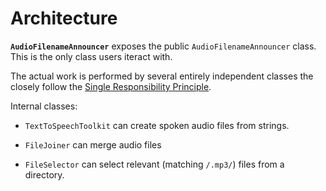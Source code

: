 # Architecture

**`AudioFilenameAnnouncer`** exposes the public `AudioFilenameAnnouncer` class.
This is the only class users iteract with.

The actual work is performed by several entirely independent classes the closely follow the [Single Responsibility Principle](https://en.wikipedia.org/wiki/Single_responsibility_principle).


Internal classes:

* `TextToSpeechToolkit` can create spoken audio files from strings.

* `FileJoiner` can merge audio files

* `FileSelector` can select relevant (matching `/.mp3/`) files from a directory.